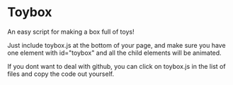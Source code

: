 # Toybox

An easy script for making a box full of toys!

Just include toybox.js at the bottom of your page, and make sure you have one element with id="toybox" and all the child elements will be animated.

If you dont want to deal with github, you can click on toybox.js in the list of files and copy the code out yourself.